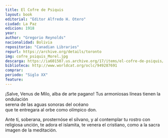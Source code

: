 ```yaml
---
title: El Cofre de Psiquis
layout: book
editorial: "Editor Alfredo H. Otero"
ciudad: La Paz
edicion: 1918
year: 
author: "Gregorio Reynolds"
nacionalidad: Bolivia
repositorio: "Canadian Libraries"
repurl: https://archive.org/details/toronto
img: cofre_psiquis_Morel.jpg
descarga: https://ia601507.us.archive.org/17/items/el-cofre-de-psiquis/El%20cofre%20de%20Psiquis.pdf
biblioteca: http://www.worldcat.org/oclc/949287691
comprar: 
periodo: "Siglo XX"
feature: 
---
```

 
¡Salve, Venus de Milo, alba de arte pagano! 
Tus armoniosas líneas tienen la ondulación  
serena de las aguas sonoras del océano  
que te entregara al orbe como olímpico don. 
 
Ante ti, soberana, prosternóse el silvano, 
y al contemplar tu rostro con religiosa unción, 
te adora el islamita, te venera el cristiano, 
como a la sacra imagen de la meditación.
